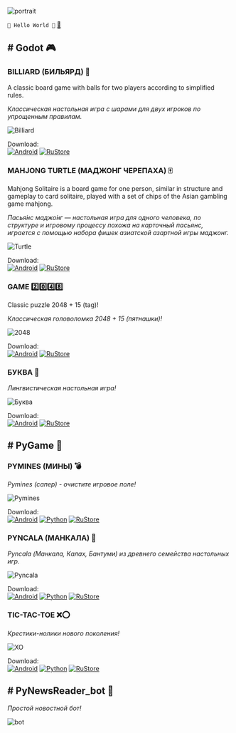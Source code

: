 ![portrait](portrait.jpg)

`🤘 Hello World 🤘` [📧](mailto:networkoutpost@gmail.com)

## \# Godot 🎮

### BILLIARD (БИЛЬЯРД) 🎱

A classic board game with balls for two players according to simplified rules.

*Классическая настольная игра с шарами для двух игроков по упрощенным правилам.*

![Billiard](billiard.png)

Download:  
[![Android](android_button.png)](https://github.com/avbezdolny/avbezdolny.github.io/releases/download/archive/Billiard.apk) 
[![RuStore](rustore_button.png)](https://www.rustore.ru/catalog/app/avbezdolny.software.billiard) 

### MAHJONG TURTLE (МАДЖОНГ ЧЕРЕПАХА) 🀄

Mahjong Solitaire is a board game for one person, similar in structure and gameplay to card solitaire, played with a set of chips of the Asian gambling game mahjong.

*Пасья́нс маджо́нг — настольная игра для одного человека, по структуре и игровому процессу похожа на карточный пасьянс, играется с помощью набора фишек азиатской азартной игры маджонг.*

![Turtle](turtle.png)

Download:  
[![Android](android_button.png)](https://github.com/avbezdolny/avbezdolny.github.io/releases/download/archive/Turtle.apk) 
[![RuStore](rustore_button.png)](https://www.rustore.ru/catalog/app/avbezdolny.software.turtle) 

### GAME 2️⃣0️⃣4️⃣8️⃣

Classic puzzle 2048 + 15 (tag)!

*Классическая головоломка 2048 + 15 (пятнашки)!*

![2048](2048.png)

Download:  
[![Android](android_button.png)](https://github.com/avbezdolny/avbezdolny.github.io/releases/download/archive/Game2048.apk) 
[![RuStore](rustore_button.png)](https://www.rustore.ru/catalog/app/avbezdolny.software.game2048) 

### БУКВА 🧩

*Лингвистическая настольная игра!*

![Буква](letter.png)

Download:  
[![Android](android_button.png)](https://github.com/avbezdolny/avbezdolny.github.io/releases/download/archive/Letter.apk) 
[![RuStore](rustore_button.png)](https://www.rustore.ru/catalog/app/avbezdolny.software.bukva) 

## \# PyGame 🐍

### PYMINES (МИНЫ) 💣

*Pymines (сапер) - очистите игровое поле!*

![Pymines](pymines.png)

Download:  
[![Android](android_button.png)](https://github.com/avbezdolny/avbezdolny.github.io/releases/download/archive/pymines-1.2-arm64-v8a.apk) 
[![Python](python_button.png)](https://github.com/avbezdolny/avbezdolny.github.io/releases/download/archive/pymines.zip) 
[![RuStore](rustore_button.png)](https://www.rustore.ru/catalog/app/avbezdolny.software.pymines) 

### PYNCALA (МАНКАЛА) 🌱

*Pyncala (Манкала, Калах, Бантуми) из древнего семейства настольных игр.*

![Pyncala](pyncala.png)

Download:  
[![Android](android_button.png)](https://github.com/avbezdolny/avbezdolny.github.io/releases/download/archive/pyncala-1.2-arm64-v8a.apk) 
[![Python](python_button.png)](https://github.com/avbezdolny/avbezdolny.github.io/releases/download/archive/pyncala.zip) 
[![RuStore](rustore_button.png)](https://www.rustore.ru/catalog/app/avbezdolny.software.pyncala) 

### TIC-TAC-TOE ❌⭕

*Крестики-нолики нового поколения!*

![XO](xo.png)

Download:  
[![Android](android_button.png)](https://github.com/avbezdolny/avbezdolny.github.io/releases/download/archive/xo-2.0-arm64-v8a.apk) 
[![Python](python_button.png)](https://github.com/avbezdolny/avbezdolny.github.io/releases/download/archive/xo.zip) 
[![RuStore](rustore_button.png)](https://www.rustore.ru/catalog/app/avbezdolny.software.xo) 

## \# PyNewsReader_bot 🤖

*Простой новостной бот!*

![bot](bot.png)
